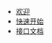 <!-- _navbar.md -->
* [欢迎](/README.md)
* [快速开始](installation/quick-start.md)
* [接口文档](api-reference/)
